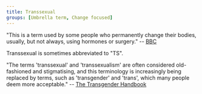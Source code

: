 ```yaml
---
title: Transsexual
groups: [Umbrella term, Change focused]
---
```


"This is a term used by some people who permanently change their bodies, usually, but not always, using hormones or surgery." -- [BBC](http://www.bbc.co.uk/news/magazine-32979297)

Transsexual is sometimes abbreviated to "TS".

"The terms 'transsexual' and 'transsexualism' are often considered old-fashioned and stigmatising, and this terminology is increasingly being replaced by terms, such as 'transgender' and 'trans', which many people deem more acceptable." -- [The Transgender Handbook](https://books.google.co.uk/books?id=ty3fAQAACAAJ)